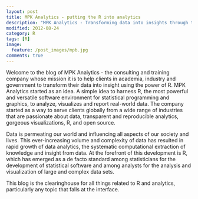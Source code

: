 ```yaml
---
layout: post
title: MPK Analytics - putting the R into analytics
description: "MPK Analytics - Transforming data into insights through the power of R"
modified: 2012-08-24
category: R
tags: [R]
image:
  feature: /post_images/mpb.jpg
comments: true  
---
```

Welcome to the blog of MPK Analytics - the consulting and training company whose mission it is to help clients in academia, industry and government to transform their data into insight using the power of R. MPK Analytics started as an idea. A simple idea to harness R, the most powerful and versatile software environment for statistical programming and graphics, to analyze, visualizes and report real-world data. The company started as a way to serve clients globally from a wide range of industries that are passionate about data, transparent and reproducible analytics, gorgeous visualizations, R, and open source.

Data is permeating our world and influencing all aspects of our society and lives. This ever-increasing volume and complexity of data has resulted in rapid growth of data analytics, the systematic computational extraction of knowledge and insight from data. At the forefront of this development is R, which has emerged as a de facto standard among statisticians for the development of statistical software and among analysts for the analysis and visualization of large and complex data sets.

This blog is the clearinghouse for all things related to R and analytics, particularly any topic that falls at the interface.
